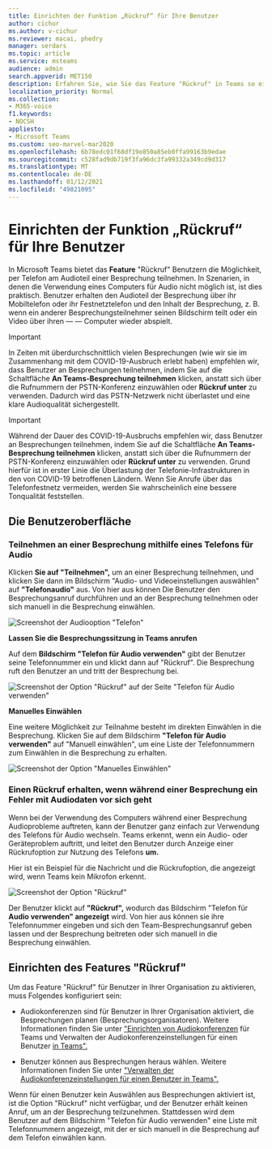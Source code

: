 ```yaml
---
title: Einrichten der Funktion „Rückruf“ für Ihre Benutzer
author: cichur
ms.author: v-cichur
ms.reviewer: macai, phedry
manager: serdars
ms.topic: article
ms.service: msteams
audience: admin
search.appverid: MET150
description: Erfahren Sie, wie Sie das Feature "Rückruf" in Teams so einrichten, dass Benutzer am Audioteil per Telefon teilnehmen können, wenn sie ihren Computer für Audio verwenden.
localization_priority: Normal
ms.collection:
- M365-voice
f1.keywords:
- NOCSH
appliesto:
- Microsoft Teams
ms.custom: seo-marvel-mar2020
ms.openlocfilehash: 6b78edc01f68df19e850a85eb0ffa99163b9edae
ms.sourcegitcommit: c528fad9db719f3fa96dc3fa99332a349cd9d317
ms.translationtype: MT
ms.contentlocale: de-DE
ms.lasthandoff: 01/12/2021
ms.locfileid: "49821095"
---
```

# <a name="set-up-the-call-me-feature-for-your-users"></a>Einrichten der Funktion „Rückruf“ für Ihre Benutzer

In Microsoft Teams bietet das **Feature** "Rückruf" Benutzern die Möglichkeit, per Telefon am Audioteil einer Besprechung teilnehmen. In Szenarien, in denen die Verwendung eines Computers für Audio nicht möglich ist, ist dies praktisch. Benutzer erhalten den Audioteil der Besprechung über ihr Mobiltelefon oder ihr Festnetztelefon und den Inhalt der Besprechung, z. B. wenn ein anderer Besprechungsteilnehmer seinen Bildschirm teilt oder ein Video über ihren &mdash; &mdash; Computer wieder abspielt.

> [!IMPORTANT]
> 
> In Zeiten mit überdurchschnittlich vielen Besprechungen (wie wir sie im Zusammenhang mit dem COVID-19-Ausbruch erlebt haben) empfehlen wir, dass Benutzer an Besprechungen teilnehmen, indem Sie auf die Schaltfläche <strong>An Teams-Besprechung teilnehmen</strong> klicken, anstatt sich über die Rufnummern der PSTN-Konferenz einzuwählen oder <strong>Rückruf unter</strong> zu verwenden. Dadurch wird das PSTN-Netzwerk nicht überlastet und eine klare Audioqualität sichergestellt. 

> [!IMPORTANT]
> Während der Dauer des COVID-19-Ausbruchs empfehlen wir, dass Benutzer an Besprechungen teilnehmen, indem Sie auf die Schaltfläche **An Teams-Besprechung teilnehmen** klicken, anstatt sich über die Rufnummern der PSTN-Konferenz einzuwählen oder **Rückruf unter**</strong> zu verwenden. Grund hierfür ist in erster Linie die Überlastung der Telefonie-Infrastrukturen in den von COVID-19 betroffenen Ländern. Wenn Sie Anrufe über das Telefonfestnetz vermeiden, werden Sie wahrscheinlich eine bessere Tonqualität feststellen. 

## <a name="the-user-experience"></a>Die Benutzeroberfläche

### <a name="join-a-meeting-by-using-phone-for-audio"></a>Teilnehmen an einer Besprechung mithilfe eines Telefons für Audio

Klicken **Sie auf "Teilnehmen",**  um an einer Besprechung teilnehmen, und klicken Sie dann im Bildschirm "Audio- und Videoeinstellungen auswählen" auf **"Telefonaudio"** aus. Von hier aus können Die Benutzer den Besprechungsanruf durchführen und an der Besprechung teilnehmen oder sich manuell in die Besprechung einwählen.

![Screenshot der Audiooption "Telefon"](media/set-up-the-call-me-feature-for-your-users-phone-audio.png)

**Lassen Sie die Besprechungssitzung in Teams anrufen**

Auf dem **Bildschirm "Telefon für Audio verwenden"** gibt der Benutzer seine Telefonnummer ein und klickt dann auf "Rückruf".  Die Besprechung ruft den Benutzer an und tritt der Besprechung bei.

![Screenshot der Option "Rückruf" auf der Seite "Telefon für Audio verwenden"](media/set-up-the-call-me-feature-for-your-users-call-me.png)

**Manuelles Einwählen**

Eine weitere Möglichkeit zur Teilnahme besteht im direkten Einwählen in die Besprechung. Klicken Sie auf dem Bildschirm  **"Telefon für Audio verwenden"** auf "Manuell einwählen", um eine Liste der Telefonnummern zum Einwählen in die Besprechung zu erhalten.

![Screenshot der Option "Manuelles Einwählen"](media/set-up-the-call-me-feature-for-your-users-dial-in.png)

### <a name="get-a-call-back-when-something-goes-wrong-with-audio-during-a-meeting"></a>Einen Rückruf erhalten, wenn während einer Besprechung ein Fehler mit Audiodaten vor sich geht

Wenn bei der Verwendung des Computers während einer Besprechung Audioprobleme auftreten, kann der Benutzer ganz einfach zur Verwendung des Telefons für Audio wechseln. Teams erkennt, wenn ein Audio- oder Geräteproblem auftritt, und leitet den Benutzer durch Anzeige einer Rückrufoption zur Nutzung des Telefons **um.**

Hier ist ein Beispiel für  die Nachricht und die Rückrufoption, die angezeigt wird, wenn Teams kein Mikrofon erkennt.

![Screenshot der Option "Rückruf"](media/set-up-the-call-me-feature-for-your-users-no-mic.PNG)

Der Benutzer klickt auf **"Rückruf",** wodurch das Bildschirm "Telefon für **Audio verwenden" angezeigt** wird. Von hier aus können sie ihre Telefonnummer eingeben und sich den Team-Besprechungsanruf geben lassen und der Besprechung beitreten oder sich manuell in die Besprechung einwählen.

## <a name="set-up-the-call-me-feature"></a>Einrichten des Features "Rückruf"

Um das Feature "Rückruf" für Benutzer in Ihrer Organisation zu aktivieren, muss Folgendes konfiguriert sein:

- Audiokonferenzen sind für Benutzer in Ihrer Organisation aktiviert, die Besprechungen planen (Besprechungsorganisatoren). Weitere Informationen finden Sie unter ["Einrichten von Audiokonferenzen](set-up-audio-conferencing-in-teams.md) für Teams und Verwalten der Audiokonferenzeinstellungen für einen Benutzer [in Teams".](manage-the-audio-conferencing-settings-for-a-user-in-teams.md)

- Benutzer können aus Besprechungen heraus wählen. Weitere Informationen finden Sie unter ["Verwalten der Audiokonferenzeinstellungen für einen Benutzer in Teams".](manage-the-audio-conferencing-settings-for-a-user-in-teams.md)

Wenn für einen Benutzer kein Auswählen  aus Besprechungen aktiviert ist, ist die Option "Rückruf" nicht verfügbar, und der Benutzer erhält keinen Anruf, um an der Besprechung teilzunehmen. Stattdessen wird dem Benutzer auf dem  Bildschirm "Telefon für Audio verwenden" eine Liste mit Telefonnummern angezeigt, mit der er sich manuell in die Besprechung auf dem Telefon einwählen kann.

